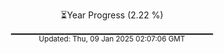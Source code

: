 <p align="center">
⏳Year Progress (2.22 %) <br>
▁▁▁▁▁▁▁▁▁▁▁▁▁▁▁▁▁▁▁▁▁▁▁▁▁▁▁▁▁▁ <br>
<sub>Updated: Thu, 09 Jan 2025 02:07:06 GMT</sub>
</p>

